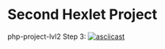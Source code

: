 # Second Hexlet Project
php-project-lvl2
Step 3:
[![asciicast](https://asciinema.org/a/JSr6QKECFO6mcQRKZCZodtM10.png)](https://asciinema.org/a/JSr6QKECFO6mcQRKZCZodtM10)
